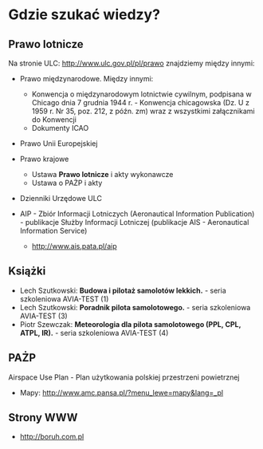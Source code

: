 # Gdzie szukać wiedzy?

## Prawo lotnicze
Na stronie ULC: http://www.ulc.gov.pl/pl/prawo znajdziemy między innymi:

* Prawo międzynarodowe. Między innymi:
  * Konwencja o międzynarodowym lotnictwie cywilnym, podpisana w Chicago dnia 7 grudnia 1944 r. - Konwencja chicagowska (Dz. U z 1959 r. Nr 35, poz. 212, z późn. zm) wraz z wszystkimi załącznikami do Konwencji
  * Dokumenty ICAO
* Prawo Unii Europejskiej
* Prawo krajowe
  * Ustawa **Prawo lotnicze** i akty wykonawcze
  * Ustawa o PAŻP i akty
* Dzienniki Urzędowe ULC

* AIP - Zbiór Informacji Lotniczych (Aeronautical Information Publication) - publikacje Służby Informacji Lotniczej (publikacje AIS - Aeronautical Information Service)
  * http://www.ais.pata.pl/aip


## Książki
* Lech Szutkowski: __Budowa i pilotaż samolotów lekkich.__ - seria szkoleniowa AVIA-TEST (1)
* Lech Szutkowski: __Poradnik pilota samolotowego.__ - seria szkoleniowa AVIA-TEST (3)
* Piotr Szewczak: __Meteorologia dla pilota samolotowego (PPL, CPL, ATPL, IR).__ - seria szkoleniowa AVIA-TEST (4)

## PAŻP
Airspace Use Plan - Plan użytkowania polskiej przestrzeni powietrznej
* Mapy: http://www.amc.pansa.pl/?menu_lewe=mapy&lang=_pl

## Strony WWW
* http://boruh.com.pl
